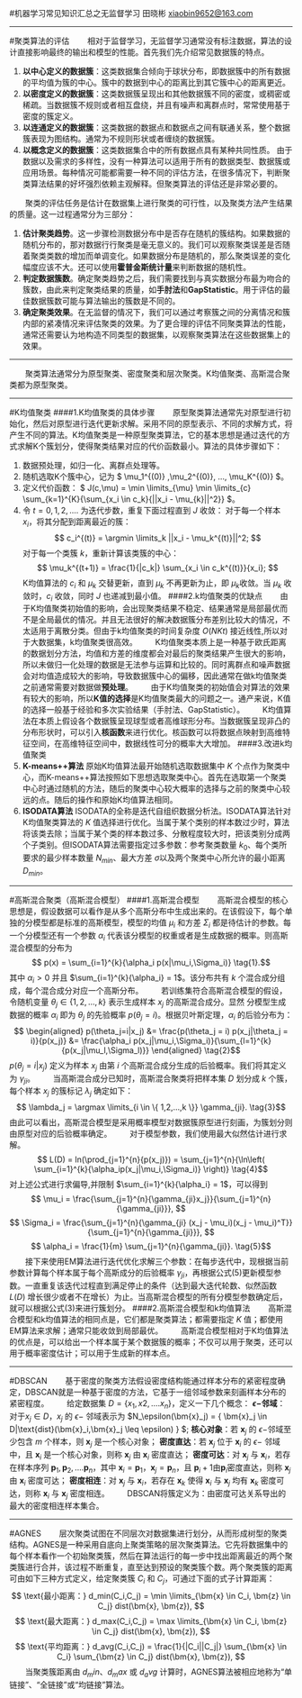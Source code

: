 #机器学习常见知识汇总之无监督学习
田晓彬
xiaobin9652@163.com
***
#聚类算法的评估
&emsp;&emsp;相对于监督学习，无监督学习通常没有标注数据，算法的设计直接影响最终的输出和模型的性能。首先我们先介绍常见数据簇的特点。
1. **以中心定义的数据簇**：这类数据集合倾向于球状分布，即数据簇中的所有数据的平均值为簇的中心。簇中的数据到中心的距离比到其它簇中心的距离更近。
2. **以密度定义的数据簇**：这类数据簇呈现出和其他数据簇不同的密度，或稠密或稀疏。当数据簇不规则或者相互盘绕，并且有噪声和离群点时，常常使用基于密度的簇定义。
3. **以连通定义的数据簇**：这类数据的数据点和数据点之间有联通关系，整个数据簇表现为图结构。通常为不规则形状或者缠绕的数据簇。
4. **以概念定义的数据簇**：这类数据集合中的所有数据点具有某种共同性质。
由于数据以及需求的多样性，没有一种算法可以适用于所有的数据类型、数据簇或应用场景。每种情况可能都需要一种不同的评估方法，在很多情况下，判断聚类算法结果的好坏强烈依赖主观解释。但聚类算法的评估还是非常必要的。

&emsp;&emsp;聚类的评估任务是估计在数据集上进行聚类的可行性，以及聚类方法产生结果的质量。这一过程通常分为三部分：
1. **估计聚类趋势**。这一步骤检测数据分布中是否存在随机的簇结构。如果数据的随机分布的，那对数据行行聚类是毫无意义的。我们可以观察聚类误差是否随着聚类类数的增加而单调变化。如果数据分布是随机的，那么聚类误差的变化幅度应该不大。还可以使用**霍普金斯统计量**来判断数据的随机性。
2. **判定数据簇数**。确定聚类趋势之后，我们需要找到与真实数据分布最为吻合的簇数，由此来判定聚类结果的质量，如**手肘法**和**GapStatistic**。用于评估的最佳数据簇数可能与算法输出的簇数是不同的。
3. **确定聚类效果**。在无监督的情况下，我们可以通过考察簇之间的分离情况和簇内部的紧凑情况来评估聚类的效果。为了更合理的评估不同聚类算法的性能，通常还需要认为地构造不同类型的数据集，以观察聚类算法在这些数据集上的效果。
***
&emsp;&emsp;聚类算法通常分为原型聚类、密度聚类和层次聚类。K均值聚类、高斯混合聚类都为原型聚类。
***
#K均值聚类
####1.K均值聚类的具体步骤
&emsp;&emsp;原型聚类算法通常先对原型进行初始化，然后对原型进行迭代更新求解。采用不同的原型表示、不同的求解方式，将产生不同的算法。K均值聚类是一种原型聚类算法，它的基本思想是通过迭代的方式求解K个簇划分，使得聚类结果对应的代价函数最小。算法的具体步骤如下：
1. 数据预处理，如归一化、离群点处理等。
2. 随机选取K个簇中心，记为 $ \mu_1^{(0)} ,\mu_2^{(0)}, ..., \mu_K^{(0)} $。
3. 定义代价函数： $ J(c,\mu) = \min \limits_{\mu} \min \limits_{c} \sum_{k=1}^{K}{\sum_{x_i \in c_k}{||x_i - \mu_{k}||^2}} $。
4. 令 $t=0,1,2,....$ 为迭代步数，重复下面过程直到 $J$ 收敛：
   对于每一个样本 $x_i$，将其分配到距离最近的簇：$$ c_i^{(t)} = \argmin \limits_k ||x_i - \mu_k^{(t)}||^2; $$
   对于每一个类簇 $k$，重新计算该类簇的中心：$$ \mu_k^{(t+1)} = \frac{1}{|c_k|}  \sum_{x_i \in c_k^{(t)}}{x_i}; $$
   K均值算法的 ${c_i}$ 和 ${\mu_k}$ 交替更新，直到 ${\mu_k}$ 不再更新为止，即 ${\mu_k}$收敛。当 ${\mu_k}$ 收敛时，${c_i}$ 收敛，同时 ${J}$ 也递减到最小值。
####2.k均值聚类的优缺点
&emsp;&emsp;由于K均值聚类初始值的影响，会出现聚类结果不稳定、结果通常是局部最优而不是全局最优的情况。并且无法很好的解决数据簇分布差别比较大的情况，不太适用于离散分类。但由于k均值聚类的时间复杂度 $O(NKt)$ 接近线性,所以对于大数据集，k均值聚类很高效。
&emsp;&emsp;K均值聚类本质上是一种基于欧氏距离的数据划分方法，均值和方差的维度都会对最后的聚类结果产生很大的影响，所以未做归一化处理的数据是无法参与运算和比较的。同时离群点和噪声数据会对均值造成较大的影响，导致数据簇中心的偏移，因此通常在做k均值聚类之前通常需要对数据做**预处理**。
&emsp;&emsp;由于K均值聚类的初始值会对算法的效果有较大的影响，所以**K值的选择**是K均值聚类最大的问题之一。通产来说，K值的选择一般基于经验和多次实验结果（手肘法、GapStatistic）。
&emsp;&emsp;K均值算法在本质上假设各个数据簇呈现球型或者高维球形分布。当数据簇呈现非凸的分布形状时，可以引入**核函数**来进行优化。核函数可以将数据点映射到高维特征空间，在高维特征空间中，数据线性可分的概率大大增加。
####3.改进k均值聚类
1. **K-means++算法**
   原始K均值算法最开始随机选取数据集中 $K$ 个点作为聚类中心，而K-means++算法按照如下思想选取聚类中心。首先在选取第一个聚类中心时通过随机的方法，随后的聚类中心较大概率的选择与之前的聚类中心较远的点。随后的操作和原始K均值算法相同。
2. **ISODATA算法**
   ISODATA的全称是迭代自组织数据分析法。ISODATA算法针对K均值聚类算法的 $K$ 值选择进行优化。当属于某个类别的样本数过少时，算法将该类去除；当属于某个类的样本数过多、分散程度较大时，把该类别分成两个子类别。但ISODATA算法需要指定过多参数：参考聚类数量 $k_0$、每个类所要求的最少样本数量 $N_{min}$、最大方差 $\sigma$以及两个聚类中心所允许的最小距离 $D_{min}$。
***
#高斯混合聚类（高斯混合模型）
####1.高斯混合模型
&emsp;&emsp;高斯混合模型的核心思想是，假设数据可以看作是从多个高斯分布中生成出来的。在该假设下，每个单独的分模型都是标准的高斯模型，模型的均值 $\mu_i$ 和方差 $\Sigma_i$ 都是待估计的参数。每一个分模型还有一个参数 $\alpha_i$ 代表该分模型的权重或者是生成数据的概率。则高斯混合模型的分布为 $$ p(x) = \sum_{i=1}^{k}{\alpha_i p(x|\mu_i,\Sigma_i)} \tag{1}.$$ 其中 $\alpha_i > 0$ 并且 $\sum_{i=1}^{k}{\alpha_i} = 1$。该分布共有 $k$ 个混合成分组成，每个混合成分对应一个高斯分布。
&emsp;&emsp;若训练集符合高斯混合模型的假设，令随机变量 $\theta_j \in \{ 1,2,...,k \}$ 表示生成样本 $x_j$ 的高斯混合成分。显然 分模型生成数据的概率 $\alpha_i$ 即为 $\theta_j$ 的先验概率 $p(\theta_j = i)$。根据贝叶斯定理，$\alpha_i$ 的后验分布为： $$ \begin{aligned} p(\theta_j=i|x_j) &= \frac{p(\theta_j = i) p(x_j|\theta_j = i)}{p(x_j)} &= \frac{\alpha_i p(x_j|\mu_i,\Sigma_i)}{\sum_{l=1}^{k}{p(x_j|\mu_l,\Sigma_l)}} \end{aligned} \tag{2}$$ $p(\theta_j=i|x_j)$ 定义为样本 $x_j$ 由第 $i$ 个高斯混合成分生成的后验概率。我们将其定义为 $\gamma_{ji}$。
&emsp;&emsp;当高斯混合成分已知时，高斯混合聚类将把样本集 $D$ 划分成 $k$ 个簇，每个样本 $x_j$ 的簇标记 $\lambda_j$ 确定如下： $$ \lambda_j = \argmax \limits_{i \in \{ 1,2,...,k \}} \gamma_{ji}. \tag{3}$$ 由此可以看出，高斯混合模型是采用概率模型对数据簇原型进行刻画，为簇划分则由原型对应的后验概率确定。
&emsp;&emsp;对于模型参数，我们使用最大似然估计进行求解。$$ L(D) = ln(\prod_{j=1}^{n}{p(x_j)}) = \sum_{j=1}^{n}{\ln\left( \sum_{i=1}^{k}{\alpha_ip(x_j|\mu_i,\Sigma_i)} \right)} \tag{4}$$ 对上述公式进行求偏导,并限制 $\sum_{i=1}^{k}{\alpha_i} = 1$，可以得到 $$ \mu_i = \frac{\sum_{j=1}^{n}{\gamma_{ji}x_j}}{\sum_{j=1}^{n}{\gamma_{ji}}}, $$ $$ \Sigma_i = \frac{\sum_{j=1}^{n}{\gamma_{ji} (x_j - \mu_i)(x_j - \mu_i)^T}}{\sum_{j=1}^{n}{\gamma_{ji}}}, $$ $$ \alpha_i = \frac{1}{m} \sum_{j=1}^{n}{\gamma_{ji}}. \tag{5}$$
&emsp;&emsp;接下来使用EM算法进行迭代优化求解三个参数：在每步迭代中，现根据当前参数计算每个样本属于每个高斯成分的后验概率 $\gamma_{ji}$，再根据公式(5)更新模型参数。一直重复该迭代过程直到满足停止的条件（达到最大迭代轮数、似然函数 $L(D)$ 增长很少或者不在增长）为止。当高斯混合模型的所有分模型参数确定后，就可以根据公式(3)来进行簇划分。
####2.高斯混合模型和k均值算法
&emsp;&emsp;高斯混合模型和k均值算法的相同点是，它们都是聚类算法；都需要指定 $K$ 值；都使用EM算法来求解；通常只能收敛到局部最优。
&emsp;&emsp;高斯混合模型相对于K均值算法的优点是，可以给出一个样本属于某个数据簇的概率；不仅可以用于聚类，还可以用于概率密度估计；可以用于生成新的样本点。
***
#DBSCAN
&emsp;&emsp;基于密度的聚类方法假设密度结构能通过样本分布的紧密程度确定，DBSCAN就是一种基于密度的方法，它基于一组邻域参数来刻画样本分布的紧密程度。
&emsp;&emsp;给定数据集 $D=\{ x_1,x2,....x_n \}$，定义一下几个概念：
**$\epsilon-$邻域**：对于$x_j \in D$，$x_j$ 的 $\epsilon-$ 邻域表示为 $N_\epsilon(\bm{x}_j) = \{ \bm{x}_j \in D|\text{dist}(\bm{x}_i,\bm{x}_j \leq \epsilon) \} $;
**核心对象**：若 $\bm{x}_j$ 的 $\epsilon-$邻域至少包含 $m$ 个样本，则 $\bm{x}_j$ 是一个核心对象；
**密度直达**：若 $\bm{x}_j$ 位于 $\bm{x}_i$ 的 $\epsilon-$ 邻域中，且 $\bm{x}_i$ 是一个核心对象，则称 $\bm{x}_j$ 由 $\bm{x}_i$ 密度直达；
**密度可达**：对 $\bm{x}_j$ 与 $\bm{x}_i$，若存在样本序列 $\bm{p}_1,\bm{p}_2,....\bm{p}_n$，其中 $\bm{x}_i = \bm{p}_1$，$\bm{x}_j = \bm{p}_n$，且 $\bm{p}_i+1$由$\bm{p}_i$密度直达，则称 $\bm{x}_j$ 由 $\bm{x}_i$ 密度可达；
**密度相连**：对 $\bm{x}_j$ 与 $\bm{x}_i$，若存在 $\bm{x}_k$ 使得 $\bm{x}_i$ 与 $\bm{x}_j$ 均有 $\bm{x}_k$ 密度可达，则称 $\bm{x}_i$ 与 $\bm{x}_j$ 密度相连。
&emsp;&emsp;DBSCAN将簇定义为：由密度可达关系导出的最大的密度相连样本集合。
***
#AGNES
&emsp;&emsp;层次聚类试图在不同层次对数据集进行划分，从而形成树型的聚类结构。AGNES是一种采用自底向上聚类策略的层次聚类算法。它先将数据集中的每个样本看作一个初始聚类簇，然后在算法运行的每一步中找出距离最近的两个聚类簇进行合并，该过程不断重复，直至达到预设的聚类簇个数。两个聚类簇的距离可由如下三种方式定义，给定聚类簇 $C_i$ 和 $C_j$，可通过下面的式子计算距离：$$ \text{最小距离：} d_min(C_i,C_j) = \min \limits_{\bm{x} \in C_i, \bm{z} \in C_j} dist(\bm{x}, \bm{z}), $$ $$ \text{最大距离：} d_max(C_i,C_j) = \max \limits_{\bm{x} \in C_i, \bm{z} \in C_j} dist(\bm{x}, \bm{z}), $$ $$ \text{平均距离：} d_avg(C_i,C_j) = \frac{1}{|C_i||C_j|} \sum_{\bm{x} \in C_i} \sum_{\bm{z} \in C_j} dist(\bm{x}, \bm{z}), $$
&emsp;&emsp;当聚类簇距离由 $d_min$、$d_max$ 或 $d_avg$ 计算时，AGNES算法被相应地称为“单链接”、“全链接”或“均链接”算法。